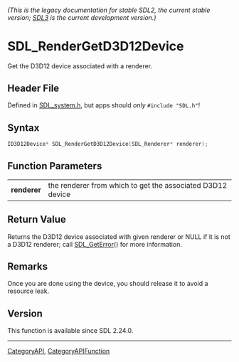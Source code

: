 ###### (This is the legacy documentation for stable SDL2, the current stable version; [SDL3](https://wiki.libsdl.org/SDL3/) is the current development version.)
# SDL_RenderGetD3D12Device

Get the D3D12 device associated with a renderer.

## Header File

Defined in [SDL_system.h](https://github.com/libsdl-org/SDL/blob/SDL2/include/SDL_system.h), but apps should _only_ `#include "SDL.h"`!

## Syntax

```c
ID3D12Device* SDL_RenderGetD3D12Device(SDL_Renderer* renderer);

```

## Function Parameters

|                  |                                                            |
| ---------------- | ---------------------------------------------------------- |
| **renderer**     | the renderer from which to get the associated D3D12 device |

## Return Value

Returns the D3D12 device associated with given renderer or NULL if it is
not a D3D12 renderer; call [SDL_GetError](SDL_GetError)() for more
information.

## Remarks

Once you are done using the device, you should release it to avoid a
resource leak.

## Version

This function is available since SDL 2.24.0.

----
[CategoryAPI](CategoryAPI), [CategoryAPIFunction](CategoryAPIFunction)

